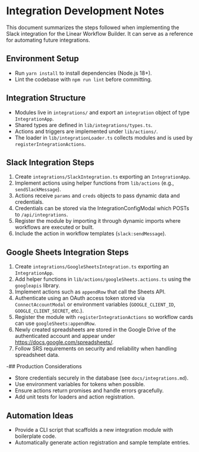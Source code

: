 # Integration Development Notes

This document summarizes the steps followed when implementing the Slack integration for the Linear Workflow Builder. It can serve as a reference for automating future integrations.

## Environment Setup
- Run `yarn install` to install dependencies (Node.js 18+).
- Lint the codebase with `npm run lint` before committing.

## Integration Structure
- Modules live in `integrations/` and export an `integration` object of type `IntegrationApp`.
- Shared types are defined in `lib/integrations/types.ts`.
- Actions and triggers are implemented under `lib/actions/`.
- The loader in `lib/integrationLoader.ts` collects modules and is used by `registerIntegrationActions`.

## Slack Integration Steps
1. Create `integrations/SlackIntegration.ts` exporting an `IntegrationApp`.
2. Implement actions using helper functions from `lib/actions` (e.g., `sendSlackMessage`).
3. Actions receive `params` and `creds` objects to pass dynamic data and credentials.
4. Credentials can be stored via the IntegrationConfigModal which POSTs to `/api/integrations`.
5. Register the module by importing it through dynamic imports where workflows are executed or built.
6. Include the action in workflow templates (`slack:sendMessage`).

## Google Sheets Integration Steps
1. Create `integrations/GoogleSheetsIntegration.ts` exporting an `IntegrationApp`.
2. Add helper functions in `lib/actions/googleSheets.actions.ts` using the `googleapis` library.
3. Implement actions such as `appendRow` that call the Sheets API.
4. Authenticate using an OAuth access token stored via `ConnectAccountModal` or environment variables (`GOOGLE_CLIENT_ID`, `GOOGLE_CLIENT_SECRET`, etc.).
5. Register the module with `registerIntegrationActions` so workflow cards can use `googleSheets:appendRow`.
6. Newly created spreadsheets are stored in the Google Drive of the authenticated account and appear under <https://docs.google.com/spreadsheets/>.
7. Follow SRS requirements on security and reliability when handling spreadsheet data.

-## Production Considerations
- Store credentials securely in the database (see `docs/integrations.md`).
- Use environment variables for tokens when possible.
- Ensure actions return promises and handle errors gracefully.
- Add unit tests for loaders and action registration.

## Automation Ideas
- Provide a CLI script that scaffolds a new integration module with boilerplate code.
- Automatically generate action registration and sample template entries.
